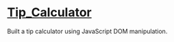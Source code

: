 # [Tip_Calculator](https://avaswin.github.io/Tip_Calculator/)
Built a tip calculator using JavaScript DOM manipulation.
